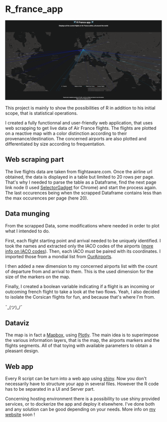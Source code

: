 # R_france_app

![alt text](https://github.com/remicnrd/R_france_app/blob/master/preview.png)

This project is mainly to show the possibilities of R in addition to his initial scope, that is statistical operations.

I created a fully functionnal and user-friendly web application, that uses web scrapping to get live data of Air France flights.
The flights are plotted on a reactive map with a color distinction according to their provenance/destination. The concerned airports are also plotted and differentiated by size according to frequentation.

## Web scraping part
The live flights data are taken from flightaware.com. Once the airline url obtained, the data is displayed in a table but limited to 20 rows per page.
That's why I needed to parse the table as a Dataframe, find the next page link node (I used <a href="http://selectorgadget.com/">SelectorGadget</a> for Chrome) and start the process again.
The last occurences being when the scrapped Dataframe contains less than the max occurences per page (here 20).

## Data munging
From the scrapped Data, some modifications where needed in order to plot what I intended to do.

First, each flight starting point and arrival needed to be uniquely identified. I took the names and extracted only the IACO codes of the airports (<a href="https://en.wikipedia.org/wiki/International_Civil_Aviation_Organization_airport_code">more info on IACO codes</a>).
Then, each IACO must be paired with its coordinates. I imported those from a mondial list from <a href = "http://ourairports.com/data/">OurAirports</a>.

I then added a new dimension to my concerned airports list with the count of departure from and arrival to them. This is the used dimension for the size of the markers on the map.

Finally, I created a boolean variable indicating if a flight is an incoming or outcoming french flight to take a look at the two flows.
Yeah, I also decided to isolate the Corsican flights for fun, and because that's where I'm from.

¯\_(ツ)_/¯

## Dataviz
The map is in fact a <a href="https://www.mapbox.com/">Mapbox</a>, using <a href="https://plot.ly/">Plotly</a>.
The main idea is to superimpose the various information layers, that is the map, the airports markers and the flights segments.
All of that toying with available parameters to obtain a pleasant design.

## Web app
Every R script can be turn into a web app using <a href="https://shiny.rstudio.com/">shiny</a>. 
Now you don't necessarily have to structure your app in several files. However the R code has to be separated in a UI and Server part.

Concerning hosting environment there is a possibility to use shiny provided services, or to dockerize the app and deploy it elsewhere.
I've done both and any solution can be good depending on your needs. More info on <a href="https://kravdata.com/">my website</a> soon !







